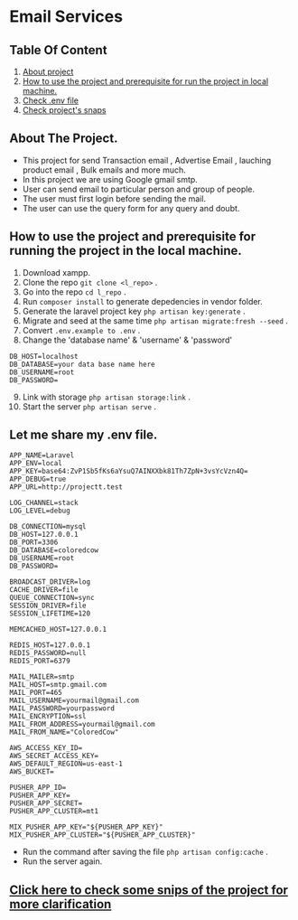 # Email Services

## Table Of Content
1. [About project](#desc)
2. [How to use the project and prerequisite for run the project in local machine.](#desc1)
3. [Check .env file](#desc2)
4. [Check project's snaps](#desc3)

<a name="desc"></a>
## About The Project.
* This project for send Transaction email , Advertise Email , lauching product email , Bulk emails and more much.
* In this project we are using Google gmail smtp. 
* User can send email to particular person and group of people.
* The user must first login before sending the mail.
* The user can use the query form for any query and doubt.
<a name="desc1"></a>
## How to use the project and prerequisite for running the project in the local machine.
1. Download xampp.
2. Clone the repo ```git clone <l_repo>``` .
3. Go into the repo ```cd l_repo``` .
4. Run ``` composer install ``` to generate depedencies in vendor folder.
5. Generate the laravel project key ```php artisan key:generate``` .
6. Migrate and seed at the same time ```php artisan migrate:fresh --seed``` .
7. Convert ``` .env.example to .env ``` .
8. Change the 'database name' & 'username' & 'password' 
```
DB_HOST=localhost
DB_DATABASE=your data base name here
DB_USERNAME=root
DB_PASSWORD=
``` 
9. Link with storage ```php artisan storage:link``` .
10. Start the server ```php artisan serve``` .
<a name="desc2"></a>
## Let me share my .env file.
```
APP_NAME=Laravel
APP_ENV=local
APP_KEY=base64:ZvP1Sb5fKs6aYsuQ7AINXXbk81Th7ZpN+3vsYcVzn4Q=
APP_DEBUG=true
APP_URL=http://projectt.test

LOG_CHANNEL=stack
LOG_LEVEL=debug

DB_CONNECTION=mysql
DB_HOST=127.0.0.1
DB_PORT=3306
DB_DATABASE=coloredcow
DB_USERNAME=root
DB_PASSWORD=

BROADCAST_DRIVER=log
CACHE_DRIVER=file
QUEUE_CONNECTION=sync
SESSION_DRIVER=file
SESSION_LIFETIME=120

MEMCACHED_HOST=127.0.0.1

REDIS_HOST=127.0.0.1
REDIS_PASSWORD=null
REDIS_PORT=6379

MAIL_MAILER=smtp
MAIL_HOST=smtp.gmail.com
MAIL_PORT=465
MAIL_USERNAME=yourmail@gmail.com
MAIL_PASSWORD=yourpassword
MAIL_ENCRYPTION=ssl
MAIL_FROM_ADDRESS=yourmail@gmail.com
MAIL_FROM_NAME="ColoredCow"

AWS_ACCESS_KEY_ID=
AWS_SECRET_ACCESS_KEY=
AWS_DEFAULT_REGION=us-east-1
AWS_BUCKET=

PUSHER_APP_ID=
PUSHER_APP_KEY=
PUSHER_APP_SECRET=
PUSHER_APP_CLUSTER=mt1

MIX_PUSHER_APP_KEY="${PUSHER_APP_KEY}"
MIX_PUSHER_APP_CLUSTER="${PUSHER_APP_CLUSTER}"
```

* Run the command after saving the file ```php artisan config:cache``` .
* Run the server again.
<a name="desc3"></a>
## [Click here to check some snips of the project for more clarification](https://drive.google.com/file/d/1X_jfxp6_zfAzN-OvaEj_RIVx5l59rB8a/view?usp=sharing)



